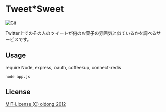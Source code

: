 # Tweet*Sweet

[![Git](https://app.soluble.cloud/api/v1/public/badges/89c44ab0-2665-4065-9e2f-5a13149a400f.svg?orgId=311738061891)](https://app.soluble.cloud/repos/details/github.com/oidong1/tweet-sweet?orgId=311738061891)  

Twitter上でのその人のツイートが何のお菓子の雰囲気と似ているかを調べるサービスです。

## Usage

require Node, express, oauth, coffeekup, connect-redis

	node app.js



## License

[MIT-License (C) oidong 2012](http://oidong1.mit-license.org/)